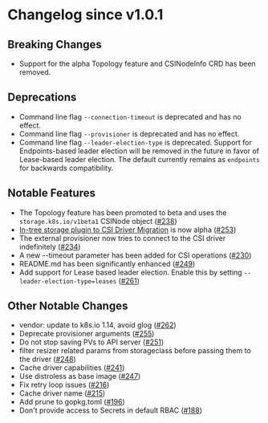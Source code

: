 # Changelog since v1.0.1

## Breaking Changes

* Support for the alpha Topology feature and CSINodeInfo CRD has been removed.

## Deprecations

* Command line flag `--connection-timeout` is deprecated and has no effect.
* Command line flag `--provisioner` is deprecated and has no effect.
* Command line flag `--leader-election-type` is deprecated. Support for Endpoints-based
  leader election will be removed in the future in favor of Lease-based leader election.
  The default currently remains as `endpoints` for backwards compatibility.

## Notable Features

* The Topology feature has been promoted to beta and uses the `storage.k8s.io/v1beta1` CSINode object ([#238](https://github.com/kubernetes-csi/external-provisioner/pull/238))
* [In-tree storage plugin to CSI Driver Migration](https://github.com/kubernetes/enhancements/blob/master/keps/sig-storage/20190129-csi-migration.md) is now alpha ([#253](https://github.com/kubernetes-csi/external-provisioner/pull/253))
* The external provisioner now tries to connect to the CSI driver indefinitely ([#234](https://github.com/kubernetes-csi/external-provisioner/pull/234))
* A new --timeout parameter has been added for CSI operations ([#230](https://github.com/kubernetes-csi/external-provisioner/pull/230))
* README.md has been significantly enhanced ([#249](https://github.com/kubernetes-csi/external-provisioner/pull/249))
* Add support for  Lease based leader election. Enable this by setting
  `--leader-election-type=leases` ([#261](https://github.com/kubernetes-csi/external-provisioner/pull/261))

## Other Notable Changes

* vendor: update to k8s.io 1.14, avoid glog ([#262](https://github.com/kubernetes-csi/external-provisioner/pull/262))
* Deprecate provisioner arguments ([#255](https://github.com/kubernetes-csi/external-provisioner/pull/255))
* Do not stop saving PVs to API server ([#251](https://github.com/kubernetes-csi/external-provisioner/pull/251))
* filter resizer related params from storageclass before passing them to the driver ([#248](https://github.com/kubernetes-csi/external-provisioner/pull/248))
* Cache driver capabilities ([#241](https://github.com/kubernetes-csi/external-provisioner/pull/241))
* Use distroless as base image ([#247](https://github.com/kubernetes-csi/external-provisioner/pull/247))
* Fix retry loop issues ([#216](https://github.com/kubernetes-csi/external-provisioner/pull/216))
* Cache driver name ([#215](https://github.com/kubernetes-csi/external-provisioner/pull/215))
* Add prune to gopkg.toml ([#196](https://github.com/kubernetes-csi/external-provisioner/pull/196))
* Don't provide access to Secrets in default RBAC ([#188](https://github.com/kubernetes-csi/external-provisioner/pull/188))
